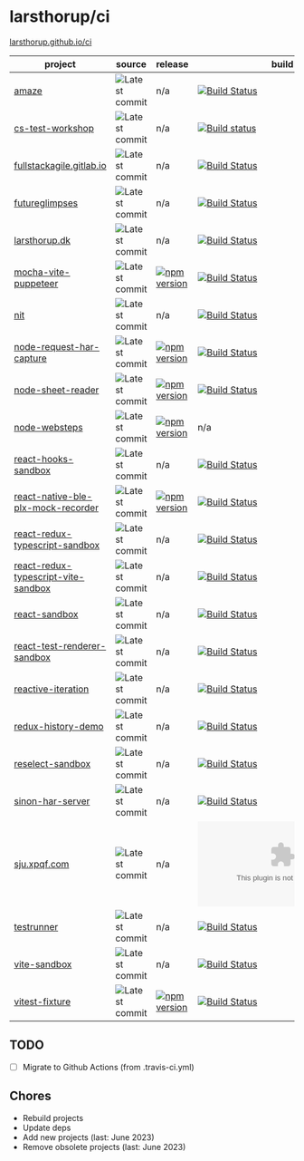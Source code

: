 # larsthorup/ci

[larsthorup.github.io/ci](https://larsthorup.github.io/ci/)

project | source | release | build | coverage | dependencies | platform | test | module 
------- | ----- | ----- | ----- | -------- | ------------ | --------------- | -------- | ----
[amaze](https://github.com/larsthorup/amaze) | ![Latest commit](https://img.shields.io/github/last-commit/larsthorup/amaze?label=) | n/a | [![Build Status](https://github.com/larsthorup/amaze/actions/workflows/ci.yml/badge.svg)](https://github.com/larsthorup/amaze/actions/workflows/ci.yml) | [![Coverage Status](https://img.shields.io/coveralls/github/larsthorup/amaze?label=)](https://coveralls.io/r/larsthorup/amaze?branch=master) | ![Dependency Status](https://img.shields.io/librariesio/github/larsthorup/amaze) | JavaScript | Mocha | RequireJS 
[cs-test-workshop](https://github.com/larsthorup/cs-test-workshop) | ![Latest commit](https://img.shields.io/github/last-commit/larsthorup/cs-test-workshop?label=)  | n/a | [![Build status](https://img.shields.io/appveyor/build/LarsThorup/cs-test-workshop?label=)](https://ci.appveyor.com/project/LarsThorup/cs-test-workshop) | n/a | n/a | .NET | MSTest | n/a
[fullstackagile.gitlab.io](https://gitlab.com/fullstackagile/fullstackagile.gitlab.io/) | ![Latest commit](https://img.shields.io/badge/dynamic/json?logo=gitlab&color=green&label=&query=committed_date&url=https%3A%2F%2Fgitlab.com%2Fapi%2Fv4%2Fprojects%2Ffullstackagile%252Ffullstackagile.gitlab.io%2Frepository%2Fcommits%2Fmaster) | n/a | [![Build Status](https://img.shields.io/gitlab/pipeline/fullstackagile/fullstackagile.gitlab.io?label=)](https://gitlab.com/fullstackagile/fullstackagile.gitlab.io/pipelines) | n/a | n/a | NodeJS | n/a | CommonJS
[futureglimpses](https://gitlab.com/sjuthorup/futureglimpses/) | ![Latest commit](https://img.shields.io/badge/dynamic/json?logo=gitlab&color=green&label=&query=committed_date&url=https%3A%2F%2Fgitlab.com%2Fapi%2Fv4%2Fprojects%2Fsjuthorup%252Ffutureglimpses%2Frepository%2Fcommits%2Fmaster) | n/a | [![Build Status](https://img.shields.io/gitlab/pipeline/sjuthorup/futureglimpses?label=)](https://gitlab.com/sjuthorup/futureglimpses/pipelines) | n/a | n/a | NodeJS | n/a | CommonJS
[larsthorup.dk](https://gitlab.com/larsthorup/larsthorup.gitlab.io/) | ![Latest commit](https://img.shields.io/badge/dynamic/json?logo=gitlab&color=green&label=&query=committed_date&url=https%3A%2F%2Fgitlab.com%2Fapi%2Fv4%2Fprojects%2Flarsthorup%252Flarsthorup.gitlab.io%2Frepository%2Fcommits%2Fmain) | n/a | [![Build Status](https://img.shields.io/gitlab/pipeline-status/larsthorup/larsthorup.gitlab.io.svg?branch=main&label=)](https://gitlab.com/larsthorup/larsthorup.gitlab.io/pipelines) | n/a | n/a | NodeJS | n/a | CommonJS
[mocha-vite-puppeteer](https://github.com/larsthorup/mocha-vite-puppeteer)  | ![Latest commit](https://img.shields.io/github/last-commit/larsthorup/mocha-vite-puppeteer?label=) | [![npm version](https://img.shields.io/npm/v/mocha-vite-puppeteer)](https://www.npmjs.com/package/mocha-vite-puppeteer) | [![Build Status](https://github.com/larsthorup/mocha-vite-puppeteer/actions/workflows/ci.yml/badge.svg)](https://github.com/larsthorup/mocha-vite-puppeteer/actions/workflows/ci.yml) | n/a | [![Dependency Status](https://img.shields.io/librariesio/release/npm/mocha-vite-puppeteer/latest)](https://libraries.io/npm/mocha-vite-puppeteer) | JavaScript | Mocha | ESM 
[nit](https://github.com/larsthorup/nit)  | ![Latest commit](https://img.shields.io/github/last-commit/larsthorup/nit?label=) | n/a | [![Build Status](https://github.com/larsthorup/nit/actions/workflows/ci.yml/badge.svg)](https://github.com/larsthorup/nit/actions/workflows/ci.yml)  | n/a | (none) | JavaScript | assert | CommonJS 
[node-request-har-capture](https://github.com/larsthorup/node-request-har-capture)  | ![Latest commit](https://img.shields.io/github/last-commit/larsthorup/node-request-har-capture?label=) | [![npm version](https://img.shields.io/npm/v/request-har-capture)](https://www.npmjs.com/package/request-har-capture) | [![Build Status](https://github.com/larsthorup/node-request-har-capture/actions/workflows/ci.yml/badge.svg)](https://github.com/larsthorup/node-request-har-capture/actions/workflows/ci.yml) | [![Coverage Status](https://img.shields.io/coveralls/github/larsthorup/node-request-har-capture?label=)](https://coveralls.io/github/larsthorup/node-request-har-capture?branch=master) | [![Dependency Status](https://img.shields.io/librariesio/release/npm/request-har-capture)](https://libraries.io/npm/request-har-capture) | NodeJS | Mocha | CommonJS
[node-sheet-reader](https://github.com/larsthorup/node-sheet-reader) | ![Latest commit](https://img.shields.io/github/last-commit/larsthorup/node-sheet-reader?label=) | [![npm version](https://img.shields.io/npm/v/sheet-reader)](https://www.npmjs.com/package/sheet-reader) | [![Build Status](https://github.com/larsthorup/node-sheet-reader/actions/workflows/ci.yml/badge.svg)](https://github.com/larsthorup/node-sheet-reader/actions/workflows/ci.yml) | [![Coverage Status](https://img.shields.io/coveralls/github/larsthorup/node-sheet-reader?label=)](https://coveralls.io/github/larsthorup/node-sheet-reader?branch=master) | [![Dependency Status](https://img.shields.io/librariesio/release/npm/sheet-reader)](https://libraries.io/npm/sheet-reader) | NodeJS | Mocha | CommonJS
[node-websteps](https://github.com/larsthorup/node-websteps) | ![Latest commit](https://img.shields.io/github/last-commit/larsthorup/node-websteps?label=) | [![npm version](https://img.shields.io/npm/v/websteps)](https://www.npmjs.com/package/websteps) | n/a | n/a | [![Dependency Status](https://img.shields.io/librariesio/release/npm/websteps)](https://libraries.io/npm/websteps) | NodeJS | Mocha | CommonJS
[react-hooks-sandbox](https://github.com/larsthorup/react-hooks-sandbox)  | ![Latest commit](https://img.shields.io/github/last-commit/larsthorup/react-hooks-sandbox?label=) | n/a | [![Build Status](https://github.com/larsthorup/react-hooks-sandbox/actions/workflows/ci.yml/badge.svg)](https://github.com/larsthorup/react-hooks-sandbox/actions/workflows/ci.yml) | [![Coverage Status](https://img.shields.io/coveralls/github/larsthorup/react-hooks-sandbox?label=)](https://coveralls.io/r/larsthorup/react-hooks-sandbox?branch=master) | ![Dependency Status](https://img.shields.io/librariesio/github/larsthorup/react-hooks-sandbox) | JavaScript | Jest | Webpack 
[react-native-ble-plx-mock-recorder](https://github.com/larsthorup/react-native-ble-plx-mock-recorder)  | ![Latest commit](https://img.shields.io/github/last-commit/larsthorup/react-native-ble-plx-mock-recorder?label=) | [![npm version](https://img.shields.io/npm/v/react-native-ble-plx-mock-recorder)](https://www.npmjs.com/package/react-native-ble-plx-mock-recorder) | [![Build Status](https://github.com/larsthorup/react-native-ble-plx-mock-recorder/actions/workflows/ci.yml/badge.svg)](https://github.com/larsthorup/react-native-ble-plx-mock-recorder/actions/workflows/ci.yml) | n/a | n/a | JavaScript | Jest | React Native
[react-redux-typescript-sandbox](https://github.com/larsthorup/react-redux-typescript-sandbox)  | ![Latest commit](https://img.shields.io/github/last-commit/larsthorup/react-redux-typescript-sandbox?label=) | n/a | [![Build Status](https://github.com/larsthorup/react-redux-typescript-sandbox/actions/workflows/ci.yml/badge.svg)](https://github.com/larsthorup/react-redux-typescript-sandbox/actions/workflows/ci.yml) | [![Coverage Status](https://img.shields.io/coveralls/github/larsthorup/react-redux-typescript-sandbox?label=)](https://coveralls.io/r/larsthorup/react-redux-typescript-sandbox?branch=master) | ![Dependency Status](https://img.shields.io/librariesio/github/larsthorup/react-redux-typescript-sandbox) | TypeScript | Jest | Webpack 
[react-redux-typescript-vite-sandbox](https://github.com/larsthorup/react-redux-typescript-vite-sandbox) | ![Latest commit](https://img.shields.io/github/last-commit/larsthorup/react-redux-typescript-vite-sandbox?label=) | n/a | [![Build Status](https://github.com/larsthorup/react-redux-typescript-vite-sandbox/actions/workflows/ci.yml/badge.svg)](https://github.com/larsthorup/react-redux-typescript-vite-sandbox/actions/workflows/ci.yml) | n/a | ![Dependency Status](https://img.shields.io/librariesio/github/larsthorup/react-redux-typescript-vite-sandbox) | TypeScript | Vitest | ESM
[react-sandbox](https://github.com/larsthorup/react-sandbox) | ![Latest commit](https://img.shields.io/github/last-commit/larsthorup/react-sandbox?label=) | n/a | [![Build Status](https://github.com/larsthorup/react-sandbox/actions/workflows/ci.yml/badge.svg)](https://github.com/larsthorup/react-sandbox/actions/workflows/ci.yml) | [![Coverage Status](https://img.shields.io/coveralls/github/larsthorup/react-sandbox?label=)](https://coveralls.io/r/larsthorup/react-sandbox?branch=master) | ![Dependency Status](https://img.shields.io/librariesio/github/larsthorup/react-sandbox) | JavaScript | Assert | Rollup 
[react-test-renderer-sandbox](https://github.com/larsthorup/react-test-renderer-sandbox) | ![Latest commit](https://img.shields.io/github/last-commit/larsthorup/react-test-renderer-sandbox?label=) | n/a | [![Build Status](https://github.com/larsthorup/react-test-renderer-sandbox/actions/workflows/ci.yml/badge.svg)](https://github.com/larsthorup/react-test-renderer-sandbox/actions/workflows/ci.yml) | n/a | ![Dependency Status](https://img.shields.io/librariesio/github/larsthorup/react-test-renderer-sandbox) | JavaScript | Vitest | ESM
[reactive-iteration](https://github.com/larsthorup/reactive-iteration) | ![Latest commit](https://img.shields.io/github/last-commit/larsthorup/reactive-iteration?label=) | n/a | [![Build Status](https://github.com/larsthorup/reactive-iteration/actions/workflows/ci.yml/badge.svg)](https://github.com/larsthorup/reactive-iteration/actions/workflows/ci.yml) | n/a | ![Dependency Status](https://img.shields.io/librariesio/github/larsthorup/reactive-iteration) | TypeScript | Vitest | ESM
[redux-history-demo](https://github.com/larsthorup/redux-history-demo)  | ![Latest commit](https://img.shields.io/github/last-commit/larsthorup/redux-history-demo?label=) | n/a | [![Build Status](https://github.com/larsthorup/redux-history-demo/actions/workflows/ci.yml/badge.svg)](https://github.com/larsthorup/redux-history-demo/actions/workflows/ci.yml) | [![Coverage Status](https://img.shields.io/coveralls/github/larsthorup/redux-history-demo?label=)](https://coveralls.io/r/larsthorup/redux-history-demo?branch=master) | ![Dependency Status](https://img.shields.io/librariesio/github/larsthorup/redux-history-demo) | JavaScript | Jest | Webpack 
[reselect-sandbox](https://github.com/larsthorup/reselect-sandbox)  | ![Latest commit](https://img.shields.io/github/last-commit/larsthorup/reselect-sandbox?label=) | n/a | [![Build Status](https://github.com/larsthorup/reselect-sandbox/actions/workflows/ci.yml/badge.svg)](https://github.com/larsthorup/reselect-sandbox/actions/workflows/ci.yml) | n/a | ![Dependency Status](https://img.shields.io/librariesio/github/larsthorup/reselect-sandbox) | JavaScript | Assert | n/a 
[sinon-har-server](https://github.com/larsthorup/sinon-har-server) | ![Latest commit](https://img.shields.io/github/last-commit/larsthorup/sinon-har-server?label=) | n/a | [![Build Status](https://github.com/larsthorup/sinon-har-server/actions/workflows/ci.yml/badge.svg)](https://github.com/larsthorup/sinon-har-server/actions/workflows/ci.yml) | [![Coverage Status](https://img.shields.io/coveralls/github/larsthorup/sinon-har-server?label=)](https://coveralls.io/github/larsthorup/sinon-har-server?branch=master) | ![Dependency Status](https://img.shields.io/librariesio/github/larsthorup/sinon-har-server) | Browser | Mocha | UMD
[sju.xpqf.com](https://gitlab.com/fullstackagile/sju.xpqf.com/) | ![Latest commit](https://img.shields.io/badge/dynamic/json?logo=gitlab&color=green&label=&query=committed_date&url=https%3A%2F%2Fgitlab.com%2Fapi%2Fv4%2Fprojects%2Ffullstackagile%252Fsju.xpqf.com%2Frepository%2Fcommits%2Fmaster) | n/a | [![Build Status](https://img.shields.io/gitlab/pipeline/fullstackagile/sju.xpqf.com?label=)](https://gitlab.com/fullstackagile/sju.xpqf.com/pipelines) | n/a | n/a | NodeJS | Puppeteer | CommonJS
[testrunner](https://github.com/larsthorup/testrunner) | ![Latest commit](https://img.shields.io/github/last-commit/larsthorup/testrunner?label=) | n/a | [![Build Status](https://github.com/larsthorup/testrunner/actions/workflows/ci.yml/badge.svg)](https://github.com/larsthorup/testrunner/actions/workflows/ci.yml) | n/a | ![Dependency Status](https://img.shields.io/librariesio/github/larsthorup/testrunner) | JavaScript | self | ESM
[vite-sandbox](https://github.com/larsthorup/vite-sandbox) | ![Latest commit](https://img.shields.io/github/last-commit/larsthorup/vite-sandbox?label=) | n/a | [![Build Status](https://github.com/larsthorup/testrunner/actions/workflows/ci.yml/badge.svg)](https://github.com/larsthorup/testrunner/actions/workflows/ci.yml) | n/a | ![Dependency Status](https://img.shields.io/librariesio/github/larsthorup/vite-sandbox) | JavaScript | Mocha | ESM
[vitest-fixture](https://github.com/larsthorup/vitest-fixture) | ![Latest commit](https://img.shields.io/github/last-commit/larsthorup/vitest-fixture?label=) | [![npm version](https://img.shields.io/npm/v/vitest-fixture)](https://www.npmjs.com/package/vitest-fixture) | [![Build Status](https://github.com/larsthorup/vitest-fixture/actions/workflows/ci.yml/badge.svg)](https://github.com/larsthorup/vitest-fixture/actions/workflows/ci.yml) | n/a | ![Dependency Status](https://img.shields.io/librariesio/github/larsthorup/vitest-fixture) | JavaScript | Vitest | ESM


## TODO

- [ ] Migrate to Github Actions (from .travis-ci.yml)

## Chores

- Rebuild projects
- Update deps
- Add new projects (last: June 2023)
- Remove obsolete projects (last: June 2023)


